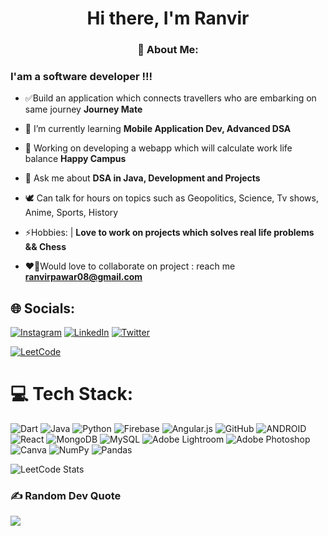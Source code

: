 <h1 align="center">Hi there, I'm Ranvir</h1>
<h3 align = "center"> 💫 About Me: </h3>
<h3 align="left">I'am a software developer !!!</h3>
 

- ✅Build an application which connects travellers who are embarking on same journey **Journey Mate**

- 🌱 I’m currently learning **Mobile Application Dev, Advanced DSA**

- 🔭 Working on developing a webapp which will calculate work life balance **Happy Campus**

- 💬 Ask me about **DSA in Java, Development and Projects**

- 🕊️ Can talk for hours on topics such as Geopolitics, Science, Tv shows, Anime, Sports, History 

- ⚡Hobbies: | **Love to work on projects which solves real life problems && Chess**

- ❤️‍🔥Would love to collaborate on project : reach me **ranvirpawar08@gmail.com**

  

## 🌐 Socials:

[![Instagram](https://img.shields.io/badge/Instagram-%23E4405F.svg?logo=Instagram&logoColor=white)](https://instagram.com/xranveeer) 
[![LinkedIn](https://img.shields.io/badge/LinkedIn-%230077B5.svg?logo=linkedin&logoColor=white)](https://linkedin.com/in/ranvir-pawar-6b2748230) 
[![Twitter](https://img.shields.io/badge/Twitter-%231DA1F2.svg?logo=Twitter&logoColor=white)](https://twitter.com/ranvir__rana)



[![LeetCode](https://img.shields.io/badge/LeetCode-000000?style=for-the-badge&logo=LeetCode&logoColor=#d16c06)](https://leetcode.com/ranvirpawar)


# 💻 Tech Stack:
![Dart](https://img.shields.io/badge/dart-%230175C2.svg?style=flat&logo=dart&logoColor=white) ![Java](https://img.shields.io/badge/java-%23ED8B00.svg?style=flat&logo=java&logoColor=white) ![Python](https://img.shields.io/badge/python-3670A0?style=flat&logo=python&logoColor=ffdd54) ![Firebase](https://img.shields.io/badge/firebase-%23039BE5.svg?style=flat&logo=firebase) ![Angular.js](https://img.shields.io/badge/angular.js-%23E23237.svg?style=flat&logo=angularjs&logoColor=white) ![GitHub](https://img.shields.io/badge/GitHub-%23121011.svg?style=flat&logo=github&logoColor=white) ![ANDROID](https://img.shields.io/badge/android-%2320232a.svg?style=flat&logo=android&logoColor=%a4c639) ![React](https://img.shields.io/badge/react-%2320232a.svg?style=flat&logo=react&logoColor=%2361DAFB) ![MongoDB](https://img.shields.io/badge/MongoDB-%234ea94b.svg?style=flat&logo=mongodb&logoColor=white) ![MySQL](https://img.shields.io/badge/mysql-%2300f.svg?style=flat&logo=mysql&logoColor=white) ![Adobe Lightroom](https://img.shields.io/badge/Adobe%20Lightroom-31A8FF.svg?style=flat&logo=Adobe%20Lightroom&logoColor=white) ![Adobe Photoshop](https://img.shields.io/badge/adobephotoshop-%2331A8FF.svg?style=flat&logo=adobephotoshop&logoColor=white) ![Canva](https://img.shields.io/badge/Canva-%2300C4CC.svg?style=flat&logo=Canva&logoColor=white) ![NumPy](https://img.shields.io/badge/numpy-%23013243.svg?style=flat&logo=numpy&logoColor=white) ![Pandas](https://img.shields.io/badge/pandas-%23150458.svg?style=flat&logo=pandas&logoColor=white)


![LeetCode Stats](https://leetcard.jacoblin.cool/ranvirpawar?ext=heatmap.)

### ✍️ Random Dev Quote
![](https://quotes-github-readme.vercel.app/api?type=horizontal&theme=radical)
